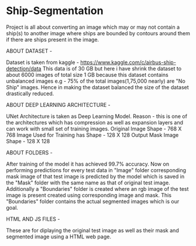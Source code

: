 # Ship-Segmentation
Project is all about converting an image which may or may not contain a ship(s) to another image where ships are bounded by contours around them if there are ships present in the image.

ABOUT DATASET - 

Dataset is taken from kaggle - https://www.kaggle.com/c/airbus-ship-detection/data
This data is of 30 GB but here i have shrink the dataset to about 6000 images of total size 1 GB because this dataset contains
unbalanced images e.g - 75% of the total images(1,75,000 nearly) are "No Ship" images. Hence in making the dataset balanced
the size of the dataset drastically reduced.

ABOUT DEEP LEARNING ARCHITECTURE - 

UNet Architecture is taken as Deep Learning Model. Reason - this is one of the architectures which has compression as well as
expansion layers and can work with small set of training images.
Original Image Shape - 768 X 768
Image Used for Training has Shape - 128 X 128
Output Mask Image Shape - 128 X 128

ABOUT FOLDERS - 

After training of the model it has achieved 99.7% accuracy. Now on performing predictions for every test data in "Image" folder
corresponding mask image of that test image is predicted by the model which is saved in the "Mask" folder with the same name 
as that of original test image. Additionally a "Boundaries" folder is created where an rgb image of the test image is present 
created using corresponding image and mask. This "Boundaries" folder contains the actual segmented images which is our goal.

HTML AND JS FILES -

These are for diplaying the original test image as well as their mask and segmented image using a HTML web page.
